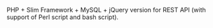 
PHP + Slim Framework + MySQL + jQuery version for REST API (with support of Perl script and bash script).
